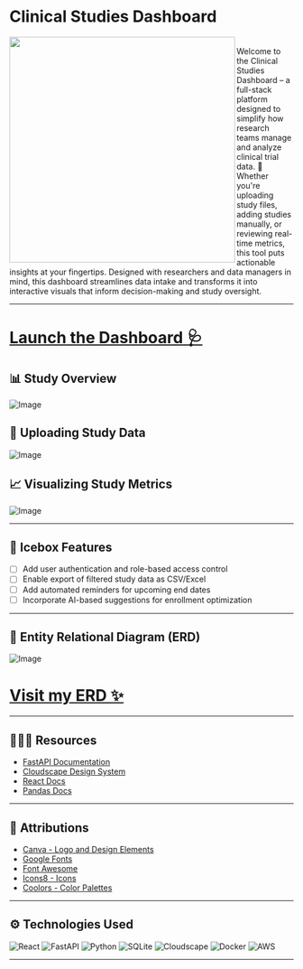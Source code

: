 # Clinical Studies Dashboard

<img align="left" width="400" height="400" src="https://i.imgur.com/L3zNmfz.png">
<br>
Welcome to the Clinical Studies Dashboard – a full-stack platform designed to simplify how research teams manage and analyze clinical trial data. 🧬 Whether you're uploading study files, adding studies manually, or reviewing real-time metrics, this tool puts actionable insights at your fingertips. Designed with researchers and data managers in mind, this dashboard streamlines data intake and transforms it into interactive visuals that inform decision-making and study oversight.

---

# [Launch the Dashboard 🩺](https://your-deployment-link.com)

## 📊 Study Overview
![Image](https://i.imgur.com/9Gf6LeR.png)

## 📁 Uploading Study Data
![Image](https://i.imgur.com/1iJeNsM.png)

## 📈 Visualizing Study Metrics
![Image](https://i.imgur.com/XgAJb1V.png)

---

## 🧊 Icebox Features
- [ ] Add user authentication and role-based access control
- [ ] Enable export of filtered study data as CSV/Excel
- [ ] Add automated reminders for upcoming end dates
- [ ] Incorporate AI-based suggestions for enrollment optimization

---

## 🧠 Entity Relational Diagram (ERD)
![Image](https://i.imgur.com/U5sjlAY.png)
# [Visit my ERD ✨](https://whimsical.com/jobtracker-3uz6gVntBdN89Kkx3KbJEn)

---

## 👩🏽‍💻 Resources
- [FastAPI Documentation](https://fastapi.tiangolo.com/)
- [Cloudscape Design System](https://cloudscape.design/)
- [React Docs](https://reactjs.org/)
- [Pandas Docs](https://pandas.pydata.org/)

---

## 🛟 Attributions
- [Canva - Logo and Design Elements](https://www.canva.com/)
- [Google Fonts](https://fonts.google.com/)
- [Font Awesome](https://fontawesome.com/)
- [Icons8 - Icons](https://icons8.com/icon/set/create/group-ui)
- [Coolors - Color Palettes](https://coolors.co/palettes/trending)

---

## ⚙️ Technologies Used
![React](https://img.shields.io/badge/react-%2320232a.svg?style=for-the-badge&logo=react&logoColor=%2361DAFB)
![FastAPI](https://img.shields.io/badge/fastapi-005571?style=for-the-badge&logo=fastapi)
![Python](https://img.shields.io/badge/Python-3776AB?style=for-the-badge&logo=python&logoColor=white)
![SQLite](https://img.shields.io/badge/sqlite-%2307405e.svg?style=for-the-badge&logo=sqlite&logoColor=white)
![Cloudscape](https://img.shields.io/badge/cloudscape-000000?style=for-the-badge)
![Docker](https://img.shields.io/badge/docker-%230db7ed.svg?style=for-the-badge&logo=docker&logoColor=white)
![AWS](https://img.shields.io/badge/Amazon_AWS-FF9900?style=for-the-badge&logo=amazonaws&logoColor=white)

---